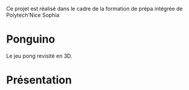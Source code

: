 Ce projet est réalisé dans le cadre de la formation de prépa intégrée de Polytech'Nice Sophia

# Ponguino 
Le jeu pong revisité en 3D.


# Présentation

